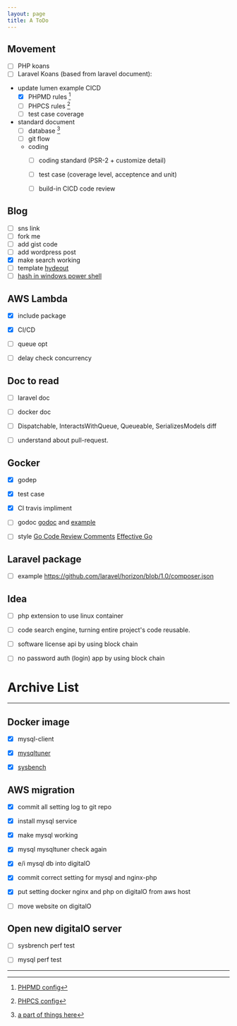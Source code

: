 ```yaml
---
layout: page
title: A ToDo
---
```


## Movement
- [ ] PHP koans
- [ ] Laravel Koans (based from laravel document): 
- update lumen example CICD
  - [x] PHPMD rules [^1]
  - [ ] PHPCS rules [^2]
  - [ ] test case coverage
- standard document
  - [ ] database [^3]
  - [ ] git flow
  - coding
    - [ ] coding standard (PSR-2 + customize detail)
    - [ ] test case (coverage level, acceptence and unit)
    - [ ] build-in CICD code review 


[^1]: [PHPMD config](https://phpmd.org/rules/codesize.html)
[^2]: [PHPCS config](http://edorian.github.io/php-coding-standard-generator/#phpcs)
[^3]: [a part of things here](http://www.laravelbestpractices.com/#from_the_source)


## Blog
- [ ] sns link
- [ ] fork me
- [ ] add gist code
- [ ] add wordpress post
- [x] make search working
- [ ] template [hydeout](https://github.com/fongandrew/hydeout)
- [ ] [hash in windows power shell](https://docs.microsoft.com/en-us/powershell/module/microsoft.powershell.utility/get-filehash?view=powershell-6)

## AWS Lambda
- [x] include package
- [x] CI/CD
- [ ] queue opt
- [ ] delay check concurrency



## Doc to read
- [ ] laravel doc
- [ ] docker doc
- [ ] Dispatchable, InteractsWithQueue, Queueable, SerializesModels diff
- [ ] understand about pull-request. 


## Gocker
- [x] godep 
- [x] test case
- [x] CI travis impliment 
- [ ] godoc [godoc](https://blog.golang.org/godoc-documenting-go-code) and [example](https://godoc.org/github.com/sirupsen/logrus)
- [ ] style [Go Code Review Comments](https://github.com/golang/go/wiki/CodeReviewComments) [Effective Go](https://golang.org/doc/effective_go.html)


## Laravel package
- [ ] example https://github.com/laravel/horizon/blob/1.0/composer.json

## Idea
- [ ] php extension to use linux container 
- [ ] code search engine, turning entire project's code reusable.
- [ ] software license api by using block chain
- [ ] no password auth (login) app by using block chain





# Archive List
--- 

## Docker image
 - [x] mysql-client
 - [x] [mysqltuner](https://github.com/owski/docker-mysqltuner/blob/master/Dockerfile)
 - [x] [sysbench](https://github.com/tjakobsson/sysbench/blob/master/Dockerfile)


## AWS migration
- [x] commit all setting log to git repo
- [x] install mysql service
- [x] make mysql working
- [x] mysql mysqltuner check again
- [x] e/i mysql db into digitalO
- [x] commit correct setting for mysql and nginx-php
- [x] put setting docker nginx and php on digitalO from aws host
- [ ] move website on digitalO


## Open new digitalO server
- [ ] sysbrench perf test
- [ ] mysql perf test


---

